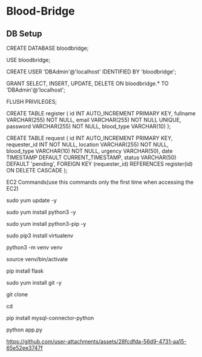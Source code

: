 # Blood-Bridge

## DB Setup
CREATE DATABASE bloodbridge;

USE bloodbridge;


CREATE USER 'DBAdmin'@'localhost' IDENTIFIED BY 'bloodbridge';

GRANT SELECT, INSERT, UPDATE, DELETE ON bloodbridge.* TO 'DBAdmin'@'localhost';

FLUSH PRIVILEGES;


CREATE TABLE register (
         id INT AUTO_INCREMENT PRIMARY KEY,
         fullname VARCHAR(255) NOT NULL,
         email VARCHAR(255) NOT NULL UNIQUE,
         password VARCHAR(255) NOT NULL,
         blood_type VARCHAR(10)
     );

CREATE TABLE request (
         id INT AUTO_INCREMENT PRIMARY KEY,
         requester_id INT NOT NULL,
         location VARCHAR(255) NOT NULL,
         blood_type VARCHAR(10) NOT NULL,
         urgency VARCHAR(50),
         date TIMESTAMP DEFAULT CURRENT_TIMESTAMP,
         status VARCHAR(50) DEFAULT 'pending',
         FOREIGN KEY (requester_id) REFERENCES register(id) ON DELETE CASCADE
     );

EC2 Commands(use this commands only the first time when accessing the EC2)

sudo yum update -y

sudo yum install python3 -y

sudo yum install python3-pip -y

sudo pip3 install virtualenv

python3 -m venv venv

source venv/bin/activate

pip install flask

sudo yum install git -y

git clone <your repositorie link>

cd <your repository name>

pip install mysql-connector-python

python app.py 


https://github.com/user-attachments/assets/28fcdfda-56d9-4731-aa15-65e52ee3747f

